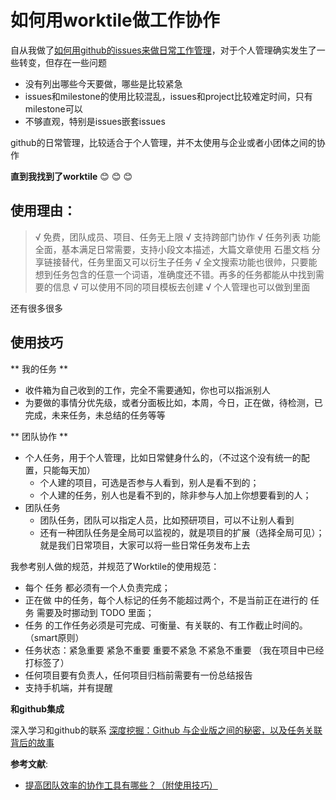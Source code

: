 # 如何用worktile做工作协作

自从我做了[如何用github的issues来做日常工作管理](https://github.com/xxholly32/Blog/issues/13)，对于个人管理确实发生了一些转变，但存在一些问题

+ 没有列出哪些今天要做，哪些是比较紧急
+ issues和milestone的使用比较混乱，issues和project比较难定时间，只有milestone可以
+ 不够直观，特别是issues嵌套issues

github的日常管理，比较适合于个人管理，并不太使用与企业或者小团体之间的协作

**直到我找到了worktile** :blush: :blush: :blush:

## 使用理由：

> √ 免费，团队成员、项目、任务无上限
> √ 支持跨部门协作
> √ 任务列表 功能全面，基本满足日常需要，支持小段文本描述，大篇文章使用 石墨文档 分享链接替代，任务里面又可以衍生子任务
> √ 全文搜索功能也很帅，只要能想到任务包含的任意一个词语，准确度还不错。再多的任务都能从中找到需要的信息
> √ 可以使用不同的项目模板去创建
> √ 个人管理也可以做到里面

还有很多很多

## 使用技巧

** 我的任务 **

+ 收件箱为自己收到的工作，完全不需要通知，你也可以指派别人
+ 为要做的事情分优先级，或者分面板比如，本周，今日，正在做，待检测，已完成，未来任务，未总结的任务等等

** 团队协作 **

- 个人任务，用于个人管理，比如日常健身什么的，（不过这个没有统一的配置，只能每天加）
  + 个人建的项目，可选是否参与人看到，别人是看不到的；
  + 个人建的任务，别人也是看不到的，除非参与人加上你想要看到的人；
- 团队任务
  + 团队任务，团队可以指定人员，比如预研项目，可以不让别人看到
  + 还有一种团队任务是全局可以监视的，就是项目的扩展（选择全局可见）；就是我们日常项目，大家可以将一些日常任务发布上去

我参考别人做的规范，并规范了Worktile的使用规范：


+ 每个 任务 都必须有一个人负责完成；
+ 正在做 中的任务，每个人标记的任务不能超过两个，不是当前正在进行的 任务 需要及时挪动到 TODO 里面；
+ 任务 的工作任务必须是可完成、可衡量、有关联的、有工作截止时间的。（smart原则）
+ 任务状态：紧急重要  紧急不重要  重要不紧急 不紧急不重要 （我在项目中已经打标签了）
+ 任何项目要有负责人，任何项目归档前需要有一份总结报告
+ 支持手机端，并有提醒


**和github集成**

深入学习和github的联系 [深度挖掘：Github 与企业版之间的秘密，以及任务关联背后的故事](https://worktile.com/blog/skills/association-with-Github)

**参考文献**: 


+ [提高团队效率的协作工具有哪些？（附使用技巧）](https://zhuanlan.zhihu.com/p/22291172)